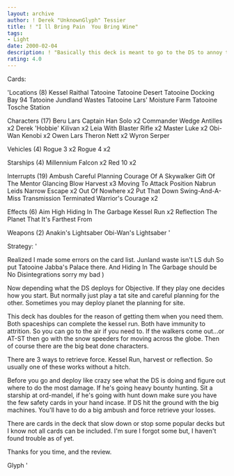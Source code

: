 ```yaml
---
layout: archive
author: ! Derek "UnknownGlyph" Tessier
title: ! "I ll Bring Pain  You Bring Wine"
tags:
- Light
date: 2000-02-04
description: ! "Basically this deck is meant to go to the DS to annoy their strategy.  But if they screw if up themselves it has enough ( i think ) to win."
rating: 4.0
---
```

Cards: 

'Locations (8)
Kessel
Raithal
Tatooine
Tatooine Desert
Tatooine Docking Bay 94
Tatooine Jundland Wastes
Tatooine Lars' Moisture Farm
Tatooine Tosche Station

Characters (17)
Beru Lars
Captain Han Solo  x2
Commander Wedge Antilles  x2
Derek 'Hobbie' Kilivan  x2
Leia With Blaster Rifle  x2
Master Luke  x2
Obi-Wan Kenobi	x2
Owen Lars
Theron Nett  x2
Wyron Serper

Vehicles (4)
Rogue 3  x2
Rogue 4  x2

Starships (4)
Millennium Falcon  x2
Red 10	x2

Interrupts (19)
Ambush
Careful Planning
Courage Of A Skywalker
Gift Of The Mentor
Glancing Blow
Harvest  x3
Moving To Attack Position
Nabrun Leids
Narrow Escape  x2
Out Of Nowhere	x2
Put That Down
Swing-And-A-Miss
Transmission Terminated
Warrior's Courage  x2

Effects (6)
Aim High
Hiding In The Garbage
Kessel Run  x2
Reflection
The Planet That It's Farthest From

Weapons (2)
Anakin's Lightsaber
Obi-Wan's Lightsaber
'

Strategy: '

Realized I made some errors on the card list. Junland waste isn't LS duh So put Tatooine Jabba's Palace there.  And Hiding In The Garbage should be No Disintegrations  sorry my bad	)






Now depending what the DS deploys for Objective.  If they play one decides how you start.  But normally just play a tat site and careful planning for the other.  Sometimes you may deploy planet the planning for site.

This deck has doubles for the reason of getting them when you need them.  Both spaceships can complete the kessel run.	Both have immunity to attrition.  So you can go to the air if you need to.  If the walkers come out...or AT-ST then go with the snow speeders for moving across the globe.  Then of course there are the big beat done characters.

There are 3 ways to retrieve force.  Kessel Run, harvest or reflection.  So usually one of these works without a hitch.

Before you go and deploy like crazy see what the DS is doing and figure out where to do the most damage.  If he's going heavy bounty hunting.	Sit a starship at ord-mandel, if he's going with hunt down make sure you have the few safety cards in your hand incase.  If DS hit the ground with the big machines.  You'll have to do a big ambush and force retrieve your losses.

There are cards in the deck that slow down or stop some popular decks but I know not all cards can be included.  I'm sure I forgot some but, I haven't found trouble as of yet.

Thanks for you time, and the review.

Glyph  '